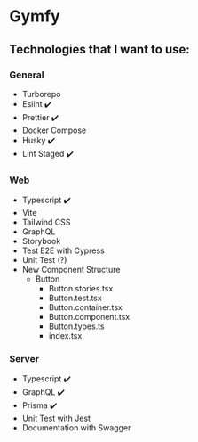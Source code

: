 # Gymfy


## Technologies that I want to use:

### General
- Turborepo
- Eslint ✔️
- Prettier ✔️
- Docker Compose
- Husky ✔️
- Lint Staged ✔️

### Web
- Typescript ✔️
- Vite
- Tailwind CSS
- GraphQL
- Storybook
- Test E2E with Cypress
- Unit Test (?)
- New Component Structure
  - Button
    - Button.stories.tsx
    - Button.test.tsx
    - Button.container.tsx
    - Button.component.tsx
    - Button.types.ts
    - index.tsx

### Server
- Typescript ✔️
- GraphQL ✔️
- Prisma ✔️
- Unit Test with Jest
- Documentation with Swagger